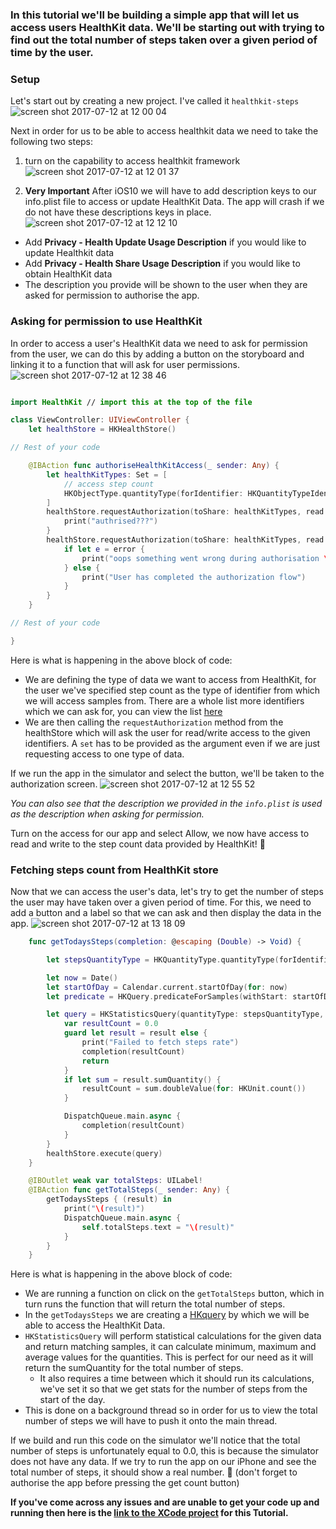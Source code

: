 ### In this tutorial we'll be building a simple app that will let us access users HealthKit data. We'll be starting out with trying to find out the total number of steps taken over a given period of time by the user.


### Setup

Let's start out by creating a new project. I've called it `healthkit-steps`
![screen shot 2017-07-12 at 12 00 04](https://user-images.githubusercontent.com/2305591/28114669-af98569a-66f9-11e7-9299-0c7a8a4274ae.png)

Next in order for us to be able to access healthkit data we need to take the following two steps:
1. turn on the capability to access healthkit framework
![screen shot 2017-07-12 at 12 01 37](https://user-images.githubusercontent.com/2305591/28114832-6dcf9cb8-66fa-11e7-88b2-f39d710991db.png)

2. **Very Important** After iOS10 we will have to add description keys to our info.plist file to access or update HealthKit Data. The app will crash if we do not have these descriptions keys in place.
![screen shot 2017-07-12 at 12 12 10](https://user-images.githubusercontent.com/2305591/28115228-f7313862-66fb-11e7-98e2-c95103a3df44.png)
  - Add **Privacy - Health Update Usage Description** if you would like to update Healthkit data
  - Add **Privacy - Health Share Usage Description** if you would like to obtain HealthKit data
  - The description you provide will be shown to the user when they are asked for permission to authorise the app.


### Asking for permission to use HealthKit

In order to access a user's HealthKit data we need to ask for permission from the user, we can do this by adding a button on the storyboard and linking it to a function that will ask for user permissions.
![screen shot 2017-07-12 at 12 38 46](https://user-images.githubusercontent.com/2305591/28116082-64cbdf0a-66ff-11e7-9d4d-c26e86528a18.png)

```swift

import HealthKit // import this at the top of the file

class ViewController: UIViewController {
    let healthStore = HKHealthStore()

// Rest of your code

    @IBAction func authoriseHealthKitAccess(_ sender: Any) {
        let healthKitTypes: Set = [
            // access step count
            HKObjectType.quantityType(forIdentifier: HKQuantityTypeIdentifier.stepCount)!
        ]
        healthStore.requestAuthorization(toShare: healthKitTypes, read: healthKitTypes) { (_, _) in
            print("authrised???")
        }
        healthStore.requestAuthorization(toShare: healthKitTypes, read: healthKitTypes) { (bool, error) in
            if let e = error {
                print("oops something went wrong during authorisation \(e.localizedDescription)")
            } else {
                print("User has completed the authorization flow")
            }
        }
    }

// Rest of your code

}
```
Here is what is happening in the above block of code:

- We are defining the type of data we want to access from HealthKit, for the user we've specified step count as the type of identifier from which we will access samples from. There are a whole list more identifiers which we can ask for, you can view the list [here](https://developer.apple.com/documentation/healthkit/hkquantitytypeidentifier)
- We are then calling the `requestAuthorization` method from the healthStore which will ask the user for read/write access to the given identifiers. A `set` has to be provided as the argument even if we are just requesting access to one type of data.

If we run the app in the simulator and select the button, we'll be taken to the authorization screen.
![screen shot 2017-07-12 at 12 55 52](https://user-images.githubusercontent.com/2305591/28116584-94bda408-6701-11e7-8d10-615a7d4c3955.png)

_You can also see that the description we provided in the `info.plist` is used as the description when asking for permission._

Turn on the access for our app and select Allow, we now have access to read and write to the step count data provided by HealthKit! 🎉

### Fetching steps count from HealthKit store

Now that we can access the user's data, let's try to get the number of steps the user may have taken over a given period of time. For this, we need to add a button and a label so that we can ask and then display the data in the app.
![screen shot 2017-07-12 at 13 18 09](https://user-images.githubusercontent.com/2305591/28121246-617a7ede-6712-11e7-87ab-719c4fe2e5e8.png)

```swift
    func getTodaysSteps(completion: @escaping (Double) -> Void) {

        let stepsQuantityType = HKQuantityType.quantityType(forIdentifier: .stepCount)!

        let now = Date()
        let startOfDay = Calendar.current.startOfDay(for: now)
        let predicate = HKQuery.predicateForSamples(withStart: startOfDay, end: now, options: .strictStartDate)

        let query = HKStatisticsQuery(quantityType: stepsQuantityType, quantitySamplePredicate: predicate, options: .cumulativeSum) { (_, result, error) in
            var resultCount = 0.0
            guard let result = result else {
                print("Failed to fetch steps rate")
                completion(resultCount)
                return
            }
            if let sum = result.sumQuantity() {
                resultCount = sum.doubleValue(for: HKUnit.count())
            }

            DispatchQueue.main.async {
                completion(resultCount)
            }
        }
        healthStore.execute(query)
    }

    @IBOutlet weak var totalSteps: UILabel!
    @IBAction func getTotalSteps(_ sender: Any) {
        getTodaysSteps { (result) in
            print("\(result)")
            DispatchQueue.main.async {
                self.totalSteps.text = "\(result)"
            }
        }
    }
```

Here is what is happening in the above block of code:
- We are running a function on click on the `getTotalSteps` button, which in turn runs the function that will return the total number of steps.
- In the `getTodaysSteps` we are creating a [HKquery](https://developer.apple.com/documentation/healthkit/hkquery) by which we will be able to access the HealthKit Data.
- `HKStatisticsQuery` will perform statistical calculations for the given data and return matching samples, it can calculate minimum, maximum and average values for the quantities. This is perfect for our need as it will return the sumQuantity for the total number of steps.
    - It also requires a time between which it should run its calculations, we've set it so that we get stats for the number of steps from the start of the day.
- This is done on a background thread so in order for us to view the total number of steps we will have to push it onto the main thread.

If we build and run this code on the simulator we'll notice that the total number of steps is unfortunately equal to 0.0, this is because the simulator does not have any data. If we try to run the app on our iPhone and see the total number of steps, it should show a real number. 🎉 (don't forget to authorise the app before pressing the get count button)

**If you've come across any issues and are unable to get your code up and running then here is the [link to the XCode project](resources/healthkit-steps) for this Tutorial.**
